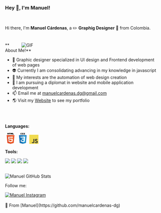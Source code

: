 

<h3> Hey 👋, I'm Manuel!</h3>
<br>

Hi there, I'm **Manuel Cárdenas**, a ✏️ **Graphig Designer** 🚀 from Colombia.
<br>
<br>
<br>
<img align="right" alt="GIF" width="450px" src="https://user-images.githubusercontent.com/80920532/116635081-75309600-a923-11eb-868a-e88f503e4f3e.gif" />
** About Me!**  

- 🚀 Graphic designer specialized in UI design and Frontend development of web pages
- 👽 Currently I am consolidating advancing in my knowledge in javascript
- 🌌 My interests are the automation of web design creation
- 💼 I am pursuing a diplomat in website and mobile application development
- 📫 Email me at [manuelcardenas.dg@gmail.com](mailto:manuelcardenas.dg@gmail.com)
- 🌎 Visit my [Website](https://www.manuelcardenas.com.co/) to see my portfolio

<br>
<br>

**Languages:**  

<code><img height="36" src="https://raw.githubusercontent.com/github/explore/80688e429a7d4ef2fca1e82350fe8e3517d3494d/topics/html/html.png"></code>
<code><img height="36" src="https://raw.githubusercontent.com/github/explore/80688e429a7d4ef2fca1e82350fe8e3517d3494d/topics/css/css.png"></code>
<code><img height="30" src="https://raw.githubusercontent.com/github/explore/80688e429a7d4ef2fca1e82350fe8e3517d3494d/topics/javascript/javascript.png"></code>

**Tools:**  

<code><img height="30" src="https://user-images.githubusercontent.com/80920532/116622339-23c7dd00-a90a-11eb-8ae9-88857f9d47dd.png"></code>
<code><img height="30" src="https://user-images.githubusercontent.com/80920532/116622337-23c7dd00-a90a-11eb-8207-8e27994abe4a.png"></code>
<code><img height="30" src="https://user-images.githubusercontent.com/80920532/116622338-23c7dd00-a90a-11eb-9b4b-669c5f01f1e1.png"></code>
<code><img height="30" src="https://user-images.githubusercontent.com/80920532/116622335-232f4680-a90a-11eb-82c7-a01a3a81e84c.png"></code>

<br>
<img src="https://github-readme-stats.vercel.app/api?username=manuelcardenas-dg&show_icons=true&hide_border=true&count_private=true&theme=tokyonight" alt="Manuel GitHub Stats">

<p>Follow me:</p>
<a href="https://www.instagram.com/manu.cardenas.castro/">
  <img alt="Manuel Instagram" width="24px" src="https://user-images.githubusercontent.com/80920532/116614735-eeb68d00-a8ff-11eb-9d1c-c0a60cafb156.png"/>
</a> 
<br>
<br>
🍪 From [Manuel](https://github.com/manuelcardenas-dg)
